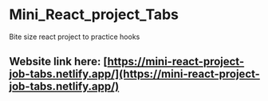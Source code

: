 # Mini_React_project_Tabs

Bite size react project to practice hooks

## Website link here: [https://mini-react-project-job-tabs.netlify.app/](https://mini-react-project-job-tabs.netlify.app/)
